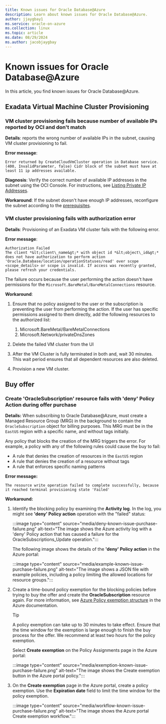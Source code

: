 ```yaml
---
title: Known issues for Oracle Database@Azure
description: Learn about known issues for Oracle Database@Azure.
author: jjaygbay1
ms.service: oracle-on-azure
ms.collection: linux
ms.topic: article
ms.date: 08/29/2024
ms.author: jacobjaygbay
---
```


# Known issues for Oracle Database@Azure

In this article, you find known issues for Oracle Database@Azure.

## Exadata Virtual Machine Cluster Provisioning 

### VM cluster provisioning fails because number of available IPs reported by OCI and  don't match 

**Details**: reports the wrong number of available IPs in the subnet, causing VM cluster provisioning to fail.

**Error message**:
```
Error returned by CreateCloudVmCluster operation in Database service.(400, InvalidParameter, false) Cidr block of the subnet must have at least 11 ip addresses available.
```

**Diagnosis**: Verify the correct number of available IP addresses in the subnet using the OCI Console. For instructions, see [Listing Private IP Addresses](https://docs.oracle.com/en-us/iaas/Content/Network/Tasks/private-ip-address-list.htm).

**Workaround**: If the subnet doesn't have enough IP addresses, reconfigure the subnet according to the [prerequisites](oracle-database-plan-ip.md).

### VM cluster provisioning fails with authorization error 

**Details**: Provisioning of an Exadata VM cluster fails with the following error.

**Error message**:
```
Authorization Failed
The client *&lt;client\_name&gt;* with object id *&lt;object\_id&gt;* does not have authorization to perform action 'Oracle.Database/location/operationStatuses/read' over scope <scope_details> or scope is invalid. If access was recently granted, please refresh your credentials.
```

The failure occurs because the user performing the action doesn't have  permissions for the `Microsoft.BareMetal/BareMetalConnections` resource.

**Workaround**:

1.  Ensure that no  policy assigned to the user or the subscription is preventing the user from performing the action. If the user has specific permissions assigned to them directly, add the following resources to the authorized list:

    1.  Microsoft.BareMetal/BareMetalConnections
    2.  Microsoft.Network/privateDnsZones
2.  Delete the failed VM cluster from the  UI
3.  After the VM Cluster is fully terminated in both  and, wait 30 minutes. This wait period ensures that all dependent resources are also deleted.
4.  Provision a new VM cluster.

## Buy offer 

### Create 'OracleSubscription' resource fails with 'deny' Policy Action during offer purchase 

**Details:** When subscribing to Oracle Database@Azure,  must create a Managed Resource Group (MRG) in the background to contain the `OracleSubscription` object for billing purposes. This MRG must be in the  `EastUS` region with a specific name, and without tags initially.

Any  policy that blocks the creation of the MRG triggers the error. For example, a policy with any of the following rules could cause the buy to fail:

-   A rule that denies the creation of resources in the `EastUS` region
-   A rule that denies the creation of a resource without tags
-   A rule that enforces specific naming patterns

**Error message:**

```
The resource write operation failed to complete successfully, because it reached terminal provisioning state 'Failed'
```

**Workaround:**

1.  Identify the blocking policy by examining the **Activity log**. In the log, you might see **'deny' Policy action** operation with the "failed" status:

    :::image type="content" source="media/deny-known-issue-purchase-failure.png" alt-text="The image shows the Azure activity log with a 'deny' Policy action that has caused a failure for the OracleSubscriptions_Update operation.":::

    The following image shows the details of the **'deny' Policy action** in the Azure portal:

    :::image type="content" source="media/example-known-issue-purchase-failure.png" alt-text="The image shows a JSON file with example policies, including a policy limiting the allowed locations for resource groups.":::


2.  Create a time-bound policy exemption for the blocking policies before trying to buy the offer and create the **OracleSubscription** resource again. For more information, see [Azure Policy exemption structure](/azure/governance/policy/concepts/exemption-structure) in the Azure documentation.

     >[!TIP] 
     >A policy exemption can take up to 30 minutes to take effect. Ensure that the time window for the exemption is large enough to finish the buy process for the offer. We recommend at least two hours for the policy exemption.

    Select **Create exemption** on the Policy Assignments page in the Azure portal:

    :::image type="content" source="media/exemption-known-issue-purchase-failure.png" alt-text="The image shows the Create exemption button in the Azure portal policy.":::

3.  On the **Create exemption** page in the Azure portal, create a policy exemption. Use the **Expiration date** field to limit the time window for the policy exemption.

    :::image type="content" source="media/workflow-known-issue-purchase-failure.png" alt-text="The image shows the Azure portal Create exemption workflow.":::



